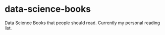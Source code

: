 # data-science-books
Data Science Books that people should read. Currently my personal reading list. 
